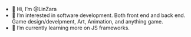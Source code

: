 - 👋 Hi, I’m @LinZara
- 👀 I’m interested in software development. Both front end and back end. Game design/develpment, Art, Animation, and anything game.
- 🌱 I’m currently learning more on JS frameworks.

